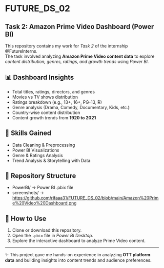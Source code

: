 # FUTURE_DS_02
## Task 2: Amazon Prime Video Dashboard (Power BI)

This repository contains my work for *Task 2* of the internship @FutureInterns.  
The task involved analyzing **Amazon Prime Video content data** to explore *content distribution, genres, ratings, and growth trends* using *Power BI*.  

## 📊 Dashboard Insights  
- Total titles, ratings, directors, and genres  
- Movies vs TV shows distribution  
- Ratings breakdown (e.g., 13+, 16+, PG-13, R)  
- Genre analysis (Drama, Comedy, Documentary, Kids, etc.)  
- Country-wise content distribution  
- Content growth trends from **1920 to 2021**  

## 🔹 Skills Gained  
- Data Cleaning & Preprocessing  
- Power BI Visualizations  
- Genre & Ratings Analysis  
- Trend Analysis & Storytelling with Data  

## 📂 Repository Structure  
- PowerBI/ → Power BI .pbix file  
- screenshots/ → https://github.com/rifaaa31/FUTURE_DS_02/blob/main/Amazon%20Prime%20Video%20Dashboard.png 


## 🚀 How to Use  
1. Clone or download this repository.  
2. Open the `.pbix` file in *Power BI Desktop*.  
3. Explore the interactive dashboard to analyze Prime Video content.  

---

✨ This project gave me hands-on experience in analyzing **OTT platform data** and building insights into content trends and audience preferences.

